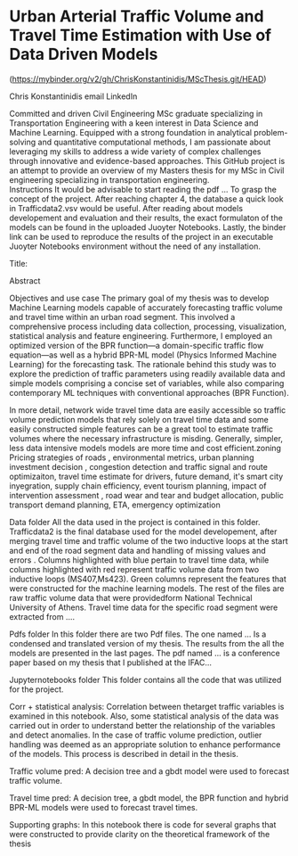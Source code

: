 # Urban Arterial Traffic Volume and Travel Time Estimation with Use of Data Driven Models
(https://mybinder.org/v2/gh/ChrisKonstantinidis/MScThesis.git/HEAD)

Chris Konstantinidis email LinkedIn 

Committed and driven Civil Engineering MSc graduate specializing in Transportation Engineering with a keen interest in Data Science and Machine Learning. Equipped with a strong foundation in analytical problem-solving and quantitative computational methods, I am passionate about leveraging my skills to address a wide variety of complex challenges through innovative and evidence-based approaches.
This GitHub project is an attempt to provide an overview of my Masters thesis for my MSc in Civil engineering specializing in transportation engineering.  
Instructions 
It would be advisable to start reading the pdf ... To grasp the concept of the project. After reaching chapter 4, the database a quick look in Trafficdata2.vsv would be useful. After reading about models developement and evaluation and their results, the exact formulaton of the models can be found in the uploaded Juoyter Notebooks.
Lastly, the binder link can be used to reproduce the results of the project in an executable Juoyter Notebooks environment without the need of any installation.

Title:

Abstract

Objectives and use case
The primary goal of my thesis was to develop Machine Learning models capable of 
accurately forecasting traffic volume and travel time within an urban road segment. This 
involved a comprehensive process including data collection, processing, visualization, statistical 
analysis and feature engineering. Furthermore, I employed an optimized version of the BPR 
function—a domain-specific traffic flow equation—as well as a hybrid BPR-ML model (Physics 
Informed Machine Learning) for the forecasting task. The rationale behind this study was to 
explore the prediction of traffic parameters using readily available data and simple models 
comprising a concise set of variables, while also comparing contemporary ML techniques with 
conventional approaches (BPR Function). 

In more detail, network wide travel time data are easily accessible so traffic volume prediction models that rely solely on travel time data and some easily constructed simple features can be a great tool to estimate traffic volumes where the necessary infrastructure is misding. Generally, simpler, less data intensive models models are more time and cost efficient.zoning Pricing strategies of roads , environmental metrics, urban planning investment decision , congestion detection and traffic signal and route optimizaiton, travel time estimate for drivers, future demand, it's smart city inyegration, supply chain efficiency, event tourism planning, impact of intervention assessment , road wear and tear and budget allocation, public transport demand planning, ETA, emergency optimization 

Data folder
All the data used in the project is contained in this folder. Trafficdata2 is the final database used for the model developement, after merging travel time and traffic volume of the two inductive loops at the start and end of the road segment  data and handling of missing values and errors . Columns highlighted with blue pertain to travel time data, while columns highlighted with red represent traffic volume data from two inductive loops (MS407,Ms423). Green columns represent the features that were constructed for the machine learning models. The rest of the files are raw traffic volume data that were providedform National Technical University of Athens. Travel time data for the specific road segment were extracted from .... 

Pdfs folder
In this folder there are two Pdf files. The one named ... Is a condensed and translated version of my thesis. The results from the all the models are presented in the last pages. 
The pdf named ... is a conference paper based on my thesis that I published at the IFAC...

Jupyternotebooks folder
This folder contains all the code that was utilized for the project. 
 
Corr + statistical analysis: Correlation between thetarget traffic variables is examined in this notebook. Also, some statistical analysis of the data was carried out in order to understand better the relationship of the variables and detect anomalies. In the case of traffic volume prediction, outlier handling was deemed as an appropriate solution to enhance performance of the models. This process is  described in detail in the thesis.

Traffic volume pred: A decision tree and a gbdt model were used to forecast traffic volume.

Travel time pred: A decision tree, a gbdt model, the BPR function and hybrid BPR-ML models were used to forecast travel times. 

Supporting graphs: In this notebook there is code for several graphs that were constructed to provide clarity on the theoretical framework of the thesis
